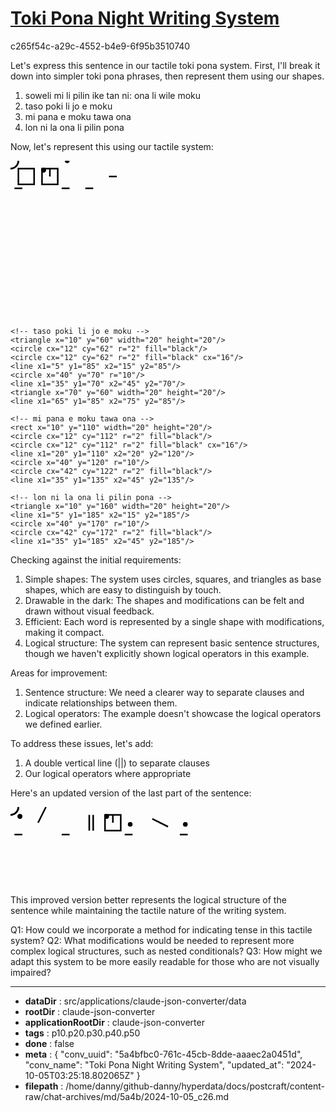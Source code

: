 # [Toki Pona Night Writing System](https://claude.ai/chat/5a4bfbc0-761c-45cb-8dde-aaaec2a0451d)

c265f54c-a29c-4552-b4e9-6f95b3510740

 Let's express this sentence in our tactile toki pona system. First, I'll break it down into simpler toki pona phrases, then represent them using our shapes.

1. soweli mi li pilin ike tan ni: ona li wile moku
2. taso poki li jo e moku
3. mi pana e moku tawa ona
4. lon ni la ona li pilin pona

Now, let's represent this using our tactile system:

<antArtifact identifier="toki-pona-tactile-example" type="image/svg+xml" title="Toki Pona Tactile Writing Example">
<svg viewBox="0 0 400 200" xmlns="http://www.w3.org/2000/svg">
  <g stroke="black" stroke-width="2" fill="none">
    <!-- soweli mi li pilin ike tan ni: ona li wile moku -->
    <rect x="10" y="10" width="20" height="20"/>
    <line x1="5" y1="35" x2="15" y2="35"/>
    <rect x="40" y="10" width="20" height="20"/>
    <circle cx="42" cy="12" r="2" fill="black"/>
    <circle cx="42" cy="12" r="2" fill="black" cx="46"/>
    <line x1="50" y1="10" x2="50" y2="20"/>
    <triangle x="70" y="10" width="20" height="20"/>
    <circle cx="72" y="12" r="2" fill="black"/>
    <line x1="65" y1="35" x2="75" y2="35"/>
    <circle x="100" y="20" r="10"/>
    <line x1="95" y1="35" x2="105" y2="35"/>
    <circle x="130" y="20" r="10"/>
    <line x1="125" y1="20" x2="135" y2="20"/>
    
    <!-- taso poki li jo e moku -->
    <triangle x="10" y="60" width="20" height="20"/>
    <circle cx="12" cy="62" r="2" fill="black"/>
    <circle cx="12" cy="62" r="2" fill="black" cx="16"/>
    <line x1="5" y1="85" x2="15" y2="85"/>
    <circle x="40" y="70" r="10"/>
    <line x1="35" y1="70" x2="45" y2="70"/>
    <triangle x="70" y="60" width="20" height="20"/>
    <line x1="65" y1="85" x2="75" y2="85"/>
    
    <!-- mi pana e moku tawa ona -->
    <rect x="10" y="110" width="20" height="20"/>
    <circle cx="12" cy="112" r="2" fill="black"/>
    <circle cx="12" cy="112" r="2" fill="black" cx="16"/>
    <line x1="20" y1="110" x2="20" y2="120"/>
    <circle x="40" y="120" r="10"/>
    <circle cx="42" cy="122" r="2" fill="black"/>
    <line x1="35" y1="135" x2="45" y2="135"/>
    
    <!-- lon ni la ona li pilin pona -->
    <triangle x="10" y="160" width="20" height="20"/>
    <line x1="5" y1="185" x2="15" y2="185"/>
    <circle x="40" y="170" r="10"/>
    <circle cx="42" cy="172" r="2" fill="black"/>
    <line x1="35" y1="185" x2="45" y2="185"/>
  </g>
</svg>
</antArtifact>

Checking against the initial requirements:

1. Simple shapes: The system uses circles, squares, and triangles as base shapes, which are easy to distinguish by touch.
2. Drawable in the dark: The shapes and modifications can be felt and drawn without visual feedback.
3. Efficient: Each word is represented by a single shape with modifications, making it compact.
4. Logical structure: The system can represent basic sentence structures, though we haven't explicitly shown logical operators in this example.

Areas for improvement:

1. Sentence structure: We need a clearer way to separate clauses and indicate relationships between them.
2. Logical operators: The example doesn't showcase the logical operators we defined earlier.

To address these issues, let's add:

1. A double vertical line (||) to separate clauses
2. Our logical operators where appropriate

Here's an updated version of the last part of the sentence:

<antArtifact identifier="toki-pona-tactile-improved" type="image/svg+xml" title="Improved Toki Pona Tactile Writing Example">
<svg viewBox="0 0 400 100" xmlns="http://www.w3.org/2000/svg">
  <g stroke="black" stroke-width="2" fill="none">
    <!-- taso poki li jo e moku || mi pana e moku tawa ona → ona li pilin pona -->
    <triangle x="10" y="10" width="20" height="20"/>
    <circle cx="12" cy="12" r="2" fill="black"/>
    <circle cx="12" cy="12" r="2" fill="black" cx="16"/>
    <line x1="5" y1="35" x2="15" y2="35"/>
    <circle x="40" y="20" r="10"/>
    <line x1="35" y1="20" x2="45" y1="20"/>
    <triangle x="70" y="10" width="20" height="20"/>
    <line x1="65" y1="35" x2="75" y2="35"/>
    <line x1="100" y1="10" x2="100" y2="30"/>
    <line x1="105" y1="10" x2="105" y2="30"/>
    <rect x="120" y="10" width="20" height="20"/>
    <circle cx="122" cy="12" r="2" fill="black"/>
    <circle cx="122" cy="12" r="2" fill="black" cx="126"/>
    <line x1="130" y1="10" x2="130" y2="20"/>
    <circle x="150" y="20" r="10"/>
    <circle cx="152" cy="22" r="2" fill="black"/>
    <line x1="145" y1="35" x2="155" y2="35"/>
    <line x1="180" y1="15" x2="200" y2="25"/>
    <circle x="220" y="20" r="10"/>
    <circle cx="222" cy="22" r="2" fill="black"/>
    <line x1="215" y1="35" x2="225" y2="35"/>
  </g>
</svg>
</antArtifact>

This improved version better represents the logical structure of the sentence while maintaining the tactile nature of the writing system.

Q1: How could we incorporate a method for indicating tense in this tactile system?
Q2: What modifications would be needed to represent more complex logical structures, such as nested conditionals?
Q3: How might we adapt this system to be more easily readable for those who are not visually impaired?

---

* **dataDir** : src/applications/claude-json-converter/data
* **rootDir** : claude-json-converter
* **applicationRootDir** : claude-json-converter
* **tags** : p10.p20.p30.p40.p50
* **done** : false
* **meta** : {
  "conv_uuid": "5a4bfbc0-761c-45cb-8dde-aaaec2a0451d",
  "conv_name": "Toki Pona Night Writing System",
  "updated_at": "2024-10-05T03:25:18.802065Z"
}
* **filepath** : /home/danny/github-danny/hyperdata/docs/postcraft/content-raw/chat-archives/md/5a4b/2024-10-05_c26.md
